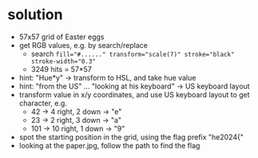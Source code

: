 # solution
- 57x57 grid of Easter eggs
- get RGB values, e.g. by search/replace
  - search `fill="#......" transform="scale(7)" stroke="black" stroke-width="0.3"`
  - 3249 hits = 57*57
- hint: "Hue*y" -> transform to HSL, and take hue value
- hint: "from the US" ... "looking at his keyboard" -> US keyboard layout
- transform value in x/y coordinates, and use US keyboard layout to get character, e.g.
  - 42 -> 4 right, 2 down -> "e"
  - 23 -> 2 right, 3 down -> "a"
  - 101 -> 10 right, 1 down -> "9"
- spot the starting position in the grid, using the flag prefix "he2024{"
- looking at the paper.jpg, follow the path to find the flag
